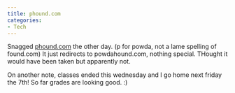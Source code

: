 ```yaml
---
title: phound.com
categories:
- Tech
---
```


Snagged [phound.com](http://phound.com) the other day. (p for powda, not a lame spelling of found.com) It just redirects to powdahound.com, nothing special. THought it would have been taken but apparently not.

On another note, classes ended this wednesday and I go home next friday the 7th! So far grades are looking good. :)
